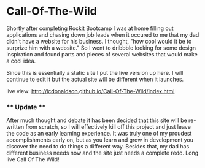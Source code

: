 # Call-Of-The-Wild

Shortly after completing Rockit Bootcamp I was at home filling out applications and chasing down job leads when it 
occured to me that my dad didn't have a website for his business. I thought, "how cool would it be to surprize him with a website." So I went to dribbble looking for some design inspiration and found parts and pieces of several websites that would make a cool idea.

Since this is essentially a static site I put the live version up here. I will continue to edit it but the actual site will be different when it launches.

live view: http://lcdonaldson.github.io/Call-Of-The-Wild/index.html

<h3> ** Update ** </h3>

<p> After much thought and debate it has been decided that this site will be re-written from scratch, so I will effectively kill off this project and just leave the code as an early learning experience. It was truly one of my proudest accomplishments early on, but as you learn and grow in development you discover the need to do things a different way. Besides that, my dad has different business needs now and the site just needs a complete redo. Long live Call Of The Wild! </p>






